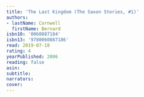 ```yaml
---
title: 'The Last Kingdom (The Saxon Stories, #1)'
authors:
- lastName: Cornwell
  firstName: Bernard
isbn10: '0060887184'
isbn13: '9780060887186'
read: 2019-07-18
rating: 4
yearPublished: 2006
reading: false
asin:
subtitle:
narrators:
cover:
---
```


